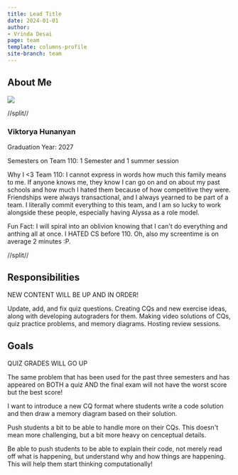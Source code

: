 ```yaml
---
title: Lead Title
date: 2024-01-01
author:
- Vrinda Desai
page: team
template: columns-profile
site-branch: team
---
```


## About Me
<img class="img-fluid" src="/static/profile-photos/vhunanytwo.jpg"/>


//split//

### Viktorya Hunanyan

Graduation Year: 2027

Semesters on Team 110: 1 Semester and 1 summer session

Why I <3 Team 110: I cannot express in words how much this family means to me. If anyone knows me, they know I can go on and on about my past schools and how much I hated them because of how competitive they were. Friendships were always transactional, and I always yearned to be part of a team. I literally commit everything to this team, and I am so lucky to work alongside these people, especially having Alyssa as a role model. 

Fun Fact: I will spiral into an oblivion knowing that I can't do everything and anthing all at once. I HATED CS before 110. Oh, also my screentime is on average 2 minutes :P. 

//split//

## Responsibilities

NEW CONTENT WILL BE UP AND IN ORDER! 

Update, add, and fix quiz questions. Creating CQs and new exercise ideas, along with developing autograders for them. Making video solutions of CQs, quiz practice problems, and memory diagrams. Hosting review sessions. 


## Goals
QUIZ GRADES WILL GO UP

The same problem that has been used for the past three semesters and has appeared on BOTH a quiz AND the final exam will not have the worst score but the best score!

I want to introduce a new CQ format where students write a code solution and then draw a memory diagram based on their solution.


Push students a bit to be able to handle more on their CQs. This doesn't mean more challenging, but a bit more heavy on cenceptual details. 

Be able to push students to be able to explain their code, not merely read off what is happening, but understand why and how things are happening. This will help them start thinking computationally!